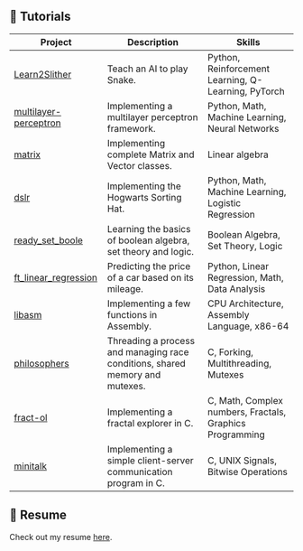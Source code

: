 <!-- <p align='center'>
  <img src='https://media4.giphy.com/media/nCiPk4p9g6lnCa9Awk/giphy.gif?cid=6c09b952p79jftlpblhh91973b2mxboagfxzaq9z443greqv&ep=v1_internal_gif_by_id&rid=giphy.gif&ct=s' />
</p> -->

## 📖 Tutorials
| Project | Description | Skills |
| ------- | ----------- | ------ |
| [Learn2Slither](https://github.com/leogaudin/Learn2Slither) | Teach an AI to play Snake. | Python, Reinforcement Learning, Q-Learning, PyTorch |
| [multilayer-perceptron](https://github.com/leogaudin/multilayer-perceptron) | Implementing a multilayer perceptron framework. | Python, Math, Machine Learning, Neural Networks |
| [matrix](https://github.com/leogaudin/matrix) | Implementing complete Matrix and Vector classes. | Linear algebra |
| [dslr](https://github.com/leogaudin/dslr) | Implementing the Hogwarts Sorting Hat. | Python, Math, Machine Learning, Logistic Regression |
| [ready_set_boole](https://github.com/leogaudin/ready_set_boole) | Learning the basics of boolean algebra, set theory and logic. | Boolean Algebra, Set Theory, Logic |
| [ft_linear_regression](https://github.com/leogaudin/ft_linear_regression) | Predicting the price of a car based on its mileage. | Python, Linear Regression, Math, Data Analysis |
| [libasm](https://github.com/leogaudin/libasm) | Implementing a few functions in Assembly. | CPU Architecture, Assembly Language, x86-64 |
| [philosophers](https://github.com/leogaudin/philosophers) | Threading a process and managing race conditions, shared memory and mutexes. | C, Forking, Multithreading, Mutexes |
| [fract-ol](https://github.com/leogaudin/fract-ol) | Implementing a fractal explorer in C. | C, Math, Complex numbers, Fractals, Graphics Programming |
| [minitalk](https://github.com/leogaudin/minitalk) | Implementing a simple client-server communication program in C. | C, UNIX Signals, Bitwise Operations |

## 📄 Resume

Check out my resume [here](https://github.com/leogaudin/resume/blob/main/resume.pdf).
